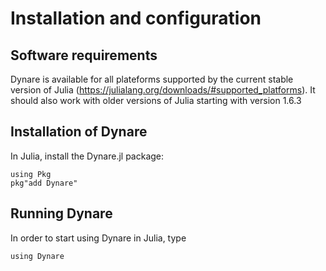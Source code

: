 # Installation and configuration

## Software requirements
Dynare is available for all plateforms supported by the current
stable version of Julia
(https://julialang.org/downloads/#supported_platforms). It should also
work with older versions of Julia starting with version 1.6.3

## Installation of Dynare

In Julia, install the Dynare.jl package:
```
using Pkg
pkg"add Dynare"
```

## Running Dynare
In order to start using Dynare in Julia, type
```
using Dynare
```
